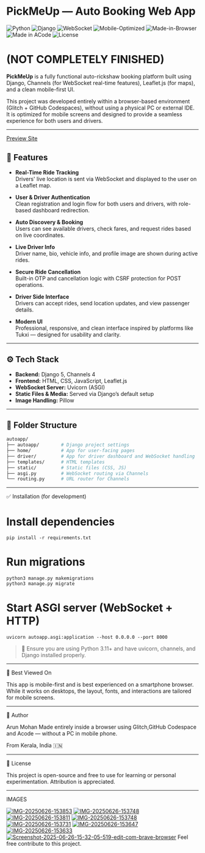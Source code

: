 # PickMeUp — Auto Booking Web App

![Python](https://img.shields.io/badge/Python-3.11-blue)
![Django](https://img.shields.io/badge/Django-5.0-green)
![WebSocket](https://img.shields.io/badge/Realtime-WebSocket-orange)
![Mobile-Optimized](https://img.shields.io/badge/Mobile-First-blueviolet)
![Made-in-Browser](https://img.shields.io/badge/Built%20in-Browser-black)
![Made in ACode](https://img.shields.io/badge/Made%20with-ACode-blue?logo=android)
![License](https://img.shields.io/badge/License-MIT-yellow)

# (NOT COMPLETELY FINISHED)
**PickMeUp** is a fully functional auto-rickshaw booking platform built using Django, Channels (for WebSocket real-time features), Leaflet.js (for maps), and a clean mobile-first UI.

This project was developed entirely within a browser-based environment (Glitch + GitHub Codespaces), without using a physical PC or external IDE. It is optimized for mobile screens and designed to provide a seamless experience for both users and drivers.

---
[Preview Site](https://candy-spurious-teller.glitch.me/booking)
## 🚀 Features

- **Real-Time Ride Tracking**  
  Drivers' live location is sent via WebSocket and displayed to the user on a Leaflet map.

- **User & Driver Authentication**  
  Clean registration and login flow for both users and drivers, with role-based dashboard redirection.

- **Auto Discovery & Booking**  
  Users can see available drivers, check fares, and request rides based on live coordinates.

- **Live Driver Info**  
  Driver name, bio, vehicle info, and profile image are shown during active rides.

- **Secure Ride Cancellation**  
  Built-in OTP and cancellation logic with CSRF protection for POST operations.

- **Driver Side Interface**  
  Drivers can accept rides, send location updates, and view passenger details.

- **Modern UI**  
  Professional, responsive, and clean interface inspired by platforms like Tukxi — designed for usability and clarity.

---

## ⚙️ Tech Stack

- **Backend:** Django 5, Channels 4  
- **Frontend:** HTML, CSS, JavaScript, Leaflet.js  
- **WebSocket Server:** Uvicorn (ASGI)  
- **Static Files & Media:** Served via Django’s default setup  
- **Image Handling:** Pillow

---

## 📂 Folder Structure

```bash
autoapp/
├── autoapp/        # Django project settings
├── home/           # App for user-facing pages
├── driver/         # App for driver dashboard and WebSocket handling
├── templates/      # HTML templates
├── static/         # Static files (CSS, JS)
├── asgi.py         # WebSocket routing via Channels
└── routing.py      # URL router for Channels
```


---

✅ Installation (for development)

# Install dependencies
```pip install -r requirements.txt```

# Run migrations
```
python3 manage.py makemigrations
python3 manage.py migrate
```

# Start ASGI server (WebSocket + HTTP)
```uvicorn autoapp.asgi:application --host 0.0.0.0 --port 8000```

> 📝 Ensure you are using Python 3.11+ and have uvicorn, channels, and Django installed properly.




---

📱 Best Viewed On

This app is mobile-first and is best experienced on a smartphone browser. While it works on desktops, the layout, fonts, and interactions are tailored for mobile screens.


---

👤 Author

Arun Mohan
Made entirely inside a browser using Glitch,GitHub Codespace and Acode — without a PC in mobile phone.

From Kerala, India 🇮🇳


---

📜 License

This project is open-source and free to use for learning or personal experimentation. Attribution is appreciated.


---

IMAGES

<a href="https://ibb.co/ccm4cypr"><img src="https://i.ibb.co/fYcjYXKx/IMG-20250626-153853.jpg" alt="IMG-20250626-153853" border="0"></a>
<a href="https://ibb.co/CKDSVW8v"><img src="https://i.ibb.co/k2vPqMB0/IMG-20250626-153748.jpg" alt="IMG-20250626-153748" border="0"></a>
<a href="https://ibb.co/8nN8ZMPT"><img src="https://i.ibb.co/kV5cCKqk/IMG-20250626-153811.jpg" alt="IMG-20250626-153811" border="0"></a>
<a href="https://ibb.co/CKDSVW8v"><img src="https://i.ibb.co/k2vPqMB0/IMG-20250626-153748.jpg" alt="IMG-20250626-153748" border="0"></a>
<a href="https://ibb.co/zTPdPTmy"><img src="https://i.ibb.co/MxPdPxgY/IMG-20250626-153731.jpg" alt="IMG-20250626-153731" border="0"></a>
<a href="https://ibb.co/0V616LyD"><img src="https://i.ibb.co/wrP8Pqh0/IMG-20250626-153647.jpg" alt="IMG-20250626-153647" border="0"></a>
<a href="https://ibb.co/j25bfW4"><img src="https://i.ibb.co/cHvk3CT/IMG-20250626-153633.jpg" alt="IMG-20250626-153633" border="0"></a>
<a href="https://ibb.co/HDHbqzrd"><img src="https://i.ibb.co/PZ6Pgh5Q/Screenshot-2025-06-26-15-32-05-519-edit-com-brave-browser.jpg" alt="Screenshot-2025-06-26-15-32-05-519-edit-com-brave-browser" border="0"></a>
Feel free contribute to this project.
